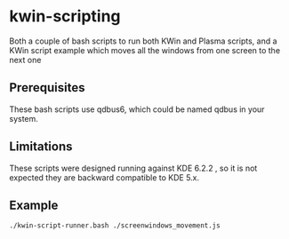 # kwin-scripting
Both a couple of bash scripts to run both KWin and Plasma scripts, and a KWin script example which moves all the windows from one screen to the next one


## Prerequisites

These bash scripts use qdbus6, which could be named qdbus in your system.

## Limitations

These scripts were designed running against KDE 6.2.2 , so it is not expected they are backward compatible to KDE 5.x.

## Example

```bash
./kwin-script-runner.bash ./screenwindows_movement.js
```
